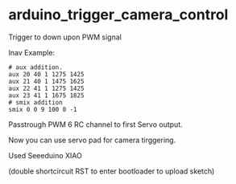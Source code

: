 # arduino_trigger_camera_control

Trigger to down upon PWM signal

Inav Example:
```
# aux addition. 
aux 20 40 1 1275 1425
aux 21 40 1 1475 1625
aux 22 41 1 1275 1425
aux 23 41 1 1675 1825
# smix addition
smix 0 0 9 100 0 -1
```
Passtrough PWM 6 RC channel to first Servo output.

Now you can use servo pad for camera tirggering.

Used Seeeduino XIAO

(double shortcircuit RST to enter bootloader to upload sketch)
